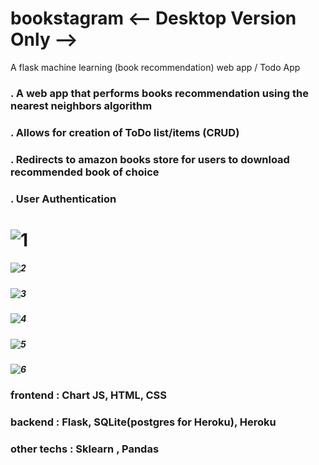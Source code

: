 # bookstagram <-- Desktop Version Only -->
A flask machine learning (book recommendation) web app / Todo App

### . A web app that performs books recommendation using the nearest neighbors algorithm
### . Allows for creation of ToDo list/items (CRUD)
### . Redirects to amazon books store for users to download recommended book of choice
### . User Authentication

# ![1](https://user-images.githubusercontent.com/73120937/178148131-36acad62-a270-45aa-b63a-161071f1f291.png)

##### ![2](https://user-images.githubusercontent.com/73120937/178148132-cce0e5e7-f544-43b7-bfba-94ba62e685c3.png)

##### ![3](https://user-images.githubusercontent.com/73120937/178148136-e2d3da17-cf65-46db-a55c-e001b7439ba4.png)

##### ![4](https://user-images.githubusercontent.com/73120937/178148141-96550631-3375-4639-8bd1-c47f8ac4dbde.png)

##### ![5](https://user-images.githubusercontent.com/73120937/178148145-a22e63fe-23ee-4359-83b9-11cf3d8eb598.png)

##### ![6](https://user-images.githubusercontent.com/73120937/178148167-07a66fa0-a6d3-4a85-857d-994d74d2f3d9.png)

### frontend : Chart JS, HTML, CSS
### backend : Flask, SQLite(postgres for Heroku), Heroku
### other techs : Sklearn , Pandas

